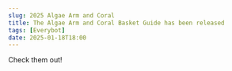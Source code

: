 ```yaml
---
slug: 2025 Algae Arm and Coral
title: The Algae Arm and Coral Basket Guide has been released
tags: [Everybot]
date: 2025-01-18T18:00
---
```


Check them out!